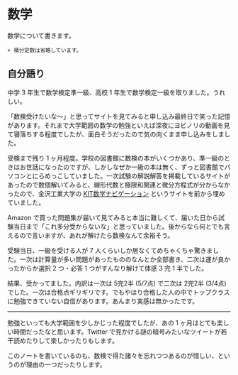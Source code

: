 # 数学

数学について書きます。

```admonish warning title="注意"
+ 積分定数は省略しています。
```

## 自分語り

中学 3 年生で数学検定準一級、高校 1 年生で数学検定一級を取りました。うれしい。

「数検受けたいな～」と思ってサイトを見てみると申し込み最終日で笑った記憶があります。それまで大学範囲の数学の勉強といえば深夜にヨビノリの動画を見て寝落ちする程度でしたが、面白そうだったので気の向くまま申し込みをしました。

受検まで残り 1 ヶ月程度。学校の図書館に数検の本がいくつかあり、準一級のときはお世話になったのですが、しかしなぜか一級の本は無く、ずっと図書館でパソコンとにらめっこしていました。一次試験の解説解答を掲載しているサイトがあったので数個解いてみると、線形代数と極限和関連と微分方程式が分からなかったので、金沢工業大学の [KIT数学ナビゲーション](https://w3e.kanazawa-it.ac.jp/math/) というサイトを前から埋めていました。

Amazon で買った問題集が届いて見てみると本当に難しくて、届いた日から試験当日まで「これ多分受からないな」と思っていました。後からなら何とでも言えるので言いますが、あれが解けたら数検なんて余裕そう。

受験当日、一級を受ける人が 7 人くらいしか居なくてめちゃくちゃ驚きました。一次は計算量が多い問題があったもののなんとか全部書き、二次は運が良かったからか選択 2 つ・必答 1 つがすんなり解けて体感 3 完 1 半でした。

結果、受かってました。内訳は一次は 5完2半 (5/7点) で二次は 2完2半 (3/4点) でした。一次は合格点ギリギリです。でもやはり合格した人の中でトップクラスに勉強できていない自信があります。あんまり実感は無かったです。

---

勉強といっても大学範囲を少しかじった程度でしたが、あの 1 ヶ月はとても楽しい時間だったなと思います。Twitter で見かける謎の暗号みたいなツイートが若干読めたりして楽しかったりもします。

このノートを書いているのも、数検で得た諸々を忘れつつあるのが惜しい、というのが理由の一つだったりします。
